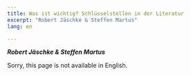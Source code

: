 ```yaml
---
title: Was ist wichtig? Schlüsselstellen in der Literatur
excerpt: "Robert Jäschke & Steffen Martus"
lang: en

---
```


***Robert Jäschke & Steffen Martus***

Sorry, this page is not available in English.